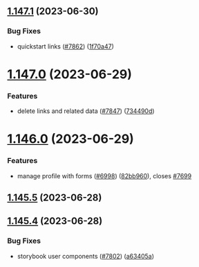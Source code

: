 ## [1.147.1](https://github.com/EddieHubCommunity/LinkFree/compare/v1.147.0...v1.147.1) (2023-06-30)


### Bug Fixes

* quickstart links ([#7862](https://github.com/EddieHubCommunity/LinkFree/issues/7862)) ([1f70a47](https://github.com/EddieHubCommunity/LinkFree/commit/1f70a47a821dae9c0f685ae10daf238a5325e47c))



# [1.147.0](https://github.com/EddieHubCommunity/LinkFree/compare/v1.146.0...v1.147.0) (2023-06-29)


### Features

* delete links and related data ([#7847](https://github.com/EddieHubCommunity/LinkFree/issues/7847)) ([734490d](https://github.com/EddieHubCommunity/LinkFree/commit/734490de6677915b5a171159ea33bece8b7ee578))



# [1.146.0](https://github.com/EddieHubCommunity/LinkFree/compare/v1.145.5...v1.146.0) (2023-06-29)


### Features

* manage profile with forms ([#6998](https://github.com/EddieHubCommunity/LinkFree/issues/6998)) ([82bb960](https://github.com/EddieHubCommunity/LinkFree/commit/82bb9603874db8f7b11322a853ac78c5100a7cea)), closes [#7699](https://github.com/EddieHubCommunity/LinkFree/issues/7699)



## [1.145.5](https://github.com/EddieHubCommunity/LinkFree/compare/v1.145.4...v1.145.5) (2023-06-28)



## [1.145.4](https://github.com/EddieHubCommunity/LinkFree/compare/v1.145.3...v1.145.4) (2023-06-28)


### Bug Fixes

* storybook user components ([#7802](https://github.com/EddieHubCommunity/LinkFree/issues/7802)) ([a63405a](https://github.com/EddieHubCommunity/LinkFree/commit/a63405a8d154d00f6f77bddf55cccb1162c8d6d1))



